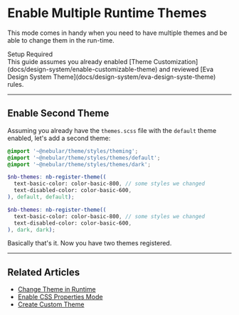 # Enable Multiple Runtime Themes

This mode comes in handy when you need to have multiple themes and be able to change them in the run-time.


<div class="note note-info section-end">
  <div class="note-title">Setup Required</div>
  <div class="note-body">
    This guide assumes you already enabled [Theme Customization](docs/design-system/enable-customizable-theme)
    and reviewed [Eva Design System Theme](docs/design-system/eva-design-syste-theme) rules.
  </div>
</div>
<hr>

## Enable Second Theme
Assuming you already have the `themes.scss` file with the `default` theme enabled, let's add a second theme:

```scss
@import '~@nebular/theme/styles/theming';
@import '~@nebular/theme/styles/themes/default';
@import '~@nebular/theme/styles/themes/dark';

$nb-themes: nb-register-theme((
  text-basic-color: color-basic-800, // some styles we changed
  text-disabled-color: color-basic-600,
), default, default);

$nb-themes: nb-register-theme((
  text-basic-color: color-basic-800, // some styles we changed
  text-disabled-color: color-basic-600,
), dark, dark);

```

Basically that's it. Now you have two themes registered.
<hr>

## Related Articles

- [Change Theme in Runtime](docs/design-system/change-curren-theme)
- [Enable CSS Properties Mode](docs/design-system/enable-css-properties-mode)
- [Create Custom Theme](docs/design-system/create-custom-theme)
